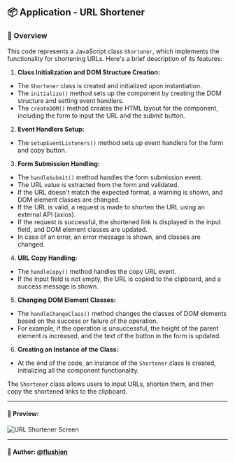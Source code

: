 ## 📦 Application - URL Shortener

### 🚀 Overview
This code represents a JavaScript class `Shortener`, which implements the functionality for shortening URLs. Here's a brief description of its features:

1. **Class Initialization and DOM Structure Creation:**
  - The `Shortener` class is created and initialized upon instantiation.
  - The `initialize()` method sets up the component by creating the DOM structure and setting event handlers.
  - The `createDOM()` method creates the HTML layout for the component, including the form to input the URL and the submit button.

2. **Event Handlers Setup:**
  - The `setupEventListeners()` method sets up event handlers for the form and copy button.

3. **Form Submission Handling:**
  - The `handleSubmit()` method handles the form submission event.
  - The URL value is extracted from the form and validated.
  - If the URL doesn't match the expected format, a warning is shown, and DOM element classes are changed.
  - If the URL is valid, a request is made to shorten the URL using an external API (axios).
  - If the request is successful, the shortened link is displayed in the input field, and DOM element classes are updated.
  - In case of an error, an error message is shown, and classes are changed.

4. **URL Copy Handling:**
  - The `handleCopy()` method handles the copy URL event.
  - If the input field is not empty, the URL is copied to the clipboard, and a success message is shown.

5. **Changing DOM Element Classes:**
  - The `handleChangeClass()` method changes the classes of DOM elements based on the success or failure of the operation.
  - For example, if the operation is unsuccessful, the height of the parent element is increased, and the text of the button in the form is updated.

6. **Creating an Instance of the Class:**
  - At the end of the code, an instance of the `Shortener` class is created, initializing all the component functionality.

The `Shortener` class allows users to input URLs, shorten them, and then copy the shortened links to the clipboard.

---

#### 🌄 Preview:

![URL Shortener Screen](https://linkevych.fr/content/url-shortener/preview.png)


-----

#### 🙌 Author: [@flushion](https://github.com/flushion)